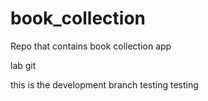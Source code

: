 # book_collection
Repo that contains book collection app

lab git

this is the development branch testing testing